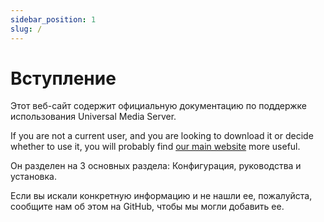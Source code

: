 ```yaml
---
sidebar_position: 1
slug: /
---
```


# Вступление

Этот веб-сайт содержит официальную документацию по поддержке использования Universal Media Server.

If you are not a current user, and you are looking to download it or decide whether to use it, you will probably find [our main website](https://www.universalmediaserver.com) more useful.

Он разделен на 3 основных раздела: Конфигурация, руководства и установка.

Если вы искали конкретную информацию и не нашли ее, пожалуйста, сообщите нам об этом на GitHub, чтобы мы могли добавить ее.
